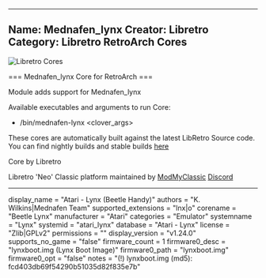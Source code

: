 -----------------------
Name: Mednafen_lynx
Creator: Libretro
Category: Libretro RetroArch Cores
-----------------------
![Libretro Cores](https://modmyclassic.com/wp-content/uploads/2020/06/LibRetroNeoCoresSmall.png)

=== Mednafen_lynx Core for RetroArch ===

Module adds support for Mednafen_lynx

Available executables and arguments to run Core:
- /bin/mednafen-lynx <rom> <clover_args>

These cores are automatically built against the latest LibRetro Source code. You can find nightly builds and stable builds [here](https://modmyclassic.com/hmodcores)

Core by Libretro

Libretro 'Neo' Classic platform maintained by [ModMyClassic](https://modmyclassic.com) [Discord](https://modmyclassic.com/discord)

-----------------------

display_name = "Atari - Lynx (Beetle Handy)"
authors = "K. Wilkins|Mednafen Team"
supported_extensions = "lnx|o"
corename = "Beetle Lynx"
manufacturer = "Atari"
categories = "Emulator"
systemname = "Lynx"
systemid = "atari_lynx"
database = "Atari - Lynx"
license = "Zlib|GPLv2"
permissions = ""
display_version = "v1.24.0"
supports_no_game = "false"
firmware_count = 1
firmware0_desc = "lynxboot.img (Lynx Boot Image)"
firmware0_path = "lynxboot.img"
firmware0_opt = "false"
notes = "(!) lynxboot.img (md5): fcd403db69f54290b51035d82f835e7b"
